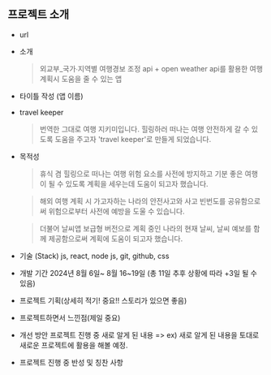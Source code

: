 ## 프로젝트 소개

- url

- 소개
  > 외교부\_국가∙지역별 여행경보 조정 api + open weather api를 활용한 여행 계획시 도움을 줄 수 있는 앱

* 타이틀 작성 (앱 이름)

- travel keeper
  > 번역한 그대로 여행 지키미입니다. 힐링하러 떠나는 여행 안전하게 갈 수 있도록 도움을 주고자 'travel keeper'로 만들게 되었습니다.

* 목적성

  > 휴식 겸 힐링으로 떠나는 여행 위험 요소를 사전에 방지하고 기분 좋은 여행이 될 수 있도록 계획을 세우는데 도움이 되고자 했습니다.

  > 해외 여행 계획 시 가고자하는 나라의 안전사고와 사고 빈번도를 공유함으로써 위험으로부터 사전에 예방을 도울 수 있습니다.

  > 더불어 날씨앱 보급형 버전으로 계획 중인 나라의 현재 날씨, 날씨 예보를 함께 제공함으로써 계획에 도움이 되고자 했습니다.

* 기술 (Stack)
  js, react, node js, git, github, css

* 개발 기간
  2024년 8월 6일~ 8월 16~19일 (총 11일 추후 상황에 따라 +3일 될 수 있음)

* 프로젝트 기획(상세히 적기! 중요!! 스토리가 있으면 좋음)

* 프로젝트하면서 느낀점(제일 중요)

* 개선 방안
  프로젝트 진행 중 새로 알게 된 내용
  => ex) 새로 알게 된 내용을 토대로 새로운 프로젝트에 활용을 해볼 예정.

* 프로젝트 진행 중 반성 및 칭찬 사항
